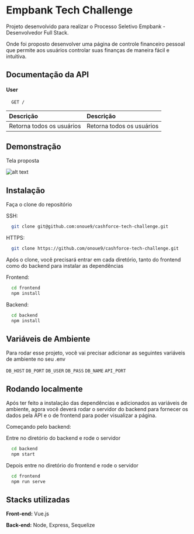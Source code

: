 
# Empbank Tech Challenge

Projeto desenvolvido para realizar o Processo Seletivo Empbank - Desenvolvedor Full Stack.

Onde foi proposto desenvolver uma página de controle financeiro pessoal que permite aos usuários controlar suas finanças de maneira fácil e intuitiva.

## Documentação da API

#### User

```http
  GET /
```

| Descrição                           | Descrição                           |
| :---------------------------------- | :---------------------------------- |
| Retorna todos os usuários | Retorna todos os usuários |


## Demonstração

Tela proposta

![alt text](https://cdn.discordapp.com/attachments/851591758211055627/1060218940904710214/image.png)


## Instalação

Faça o clone do repositório

SSH:
```bash
  git clone git@github.com:onoue9/cashforce-tech-challenge.git
```
HTTPS:
```bash
  git clone https://github.com/onoue9/cashforce-tech-challenge.git
```

Após o clone, você precisará entrar em cada diretório, tanto do frontend como do backend para instalar as dependências

Frontend:
```bash
  cd frontend
  npm install
```
Backend:
```bash
  cd backend
  npm install
```
    
## Variáveis de Ambiente

Para rodar esse projeto, você vai precisar adicionar as seguintes variáveis de ambiente no seu .env

`DB_HOST` `DB_PORT` `DB_USER` `DB_PASS` `DB_NAME` `API_PORT`


## Rodando localmente

Após ter feito a instalação das dependências e adicionados as variáveis de ambiente, agora você deverá rodar o servidor do backend para fornecer os dados pela API e o de frontend para poder visualizar a página.

Começando pelo backend:

Entre no diretório do backend e rode o servidor

```bash
  cd backend
  npm start
```

Depois entre no diretório do frontend e rode o servidor

```bash
  cd frontend
  npm run serve
```
## Stacks utilizadas

**Front-end:** Vue.js

**Back-end:** Node, Express, Sequelize

